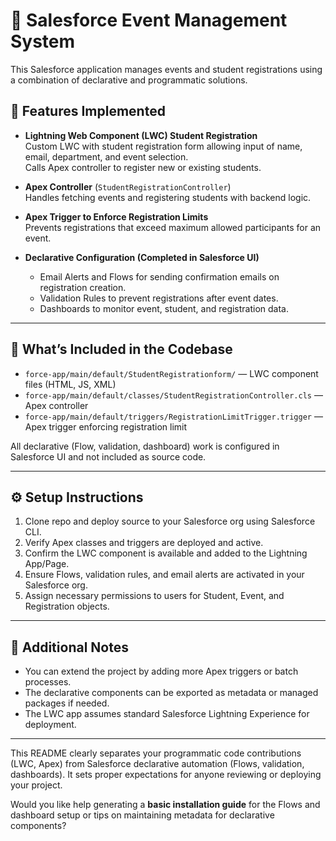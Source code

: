 
# 🎫 Salesforce Event Management System

This Salesforce application manages events and student registrations using a combination of declarative and programmatic solutions.


## 🚀 Features Implemented

- **Lightning Web Component (LWC) Student Registration**  
  Custom LWC with student registration form allowing input of name, email, department, and event selection.  
  Calls Apex controller to register new or existing students.

- **Apex Controller** (`StudentRegistrationController`)  
  Handles fetching events and registering students with backend logic.

- **Apex Trigger to Enforce Registration Limits**  
  Prevents registrations that exceed maximum allowed participants for an event.

- **Declarative Configuration (Completed in Salesforce UI)**  
  - Email Alerts and Flows for sending confirmation emails on registration creation.  
  - Validation Rules to prevent registrations after event dates.  
  - Dashboards to monitor event, student, and registration data.

***

## 📂 What’s Included in the Codebase

- `force-app/main/default/StudentRegistrationform/` — LWC component files (HTML, JS, XML)  
- `force-app/main/default/classes/StudentRegistrationController.cls` — Apex controller  
- `force-app/main/default/triggers/RegistrationLimitTrigger.trigger` — Apex trigger enforcing registration limit

All declarative (Flow, validation, dashboard) work is configured in Salesforce UI and not included as source code.

***

## ⚙️ Setup Instructions

1. Clone repo and deploy source to your Salesforce org using Salesforce CLI.  
2. Verify Apex classes and triggers are deployed and active.  
3. Confirm the LWC component is available and added to the Lightning App/Page.  
4. Ensure Flows, validation rules, and email alerts are activated in your Salesforce org.  
5. Assign necessary permissions to users for Student, Event, and Registration objects.

***

## 🔗 Additional Notes

- You can extend the project by adding more Apex triggers or batch processes.  
- The declarative components can be exported as metadata or managed packages if needed.  
- The LWC app assumes standard Salesforce Lightning Experience for deployment.

***

This README clearly separates your programmatic code contributions (LWC, Apex) from Salesforce declarative automation (Flows, validation, dashboards). It sets proper expectations for anyone reviewing or deploying your project.

Would you like help generating a **basic installation guide** for the Flows and dashboard setup or tips on maintaining metadata for declarative components?
